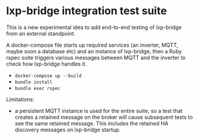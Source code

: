 # lxp-bridge integration test suite

This is a new experimental idea to add end-to-end testing of lxp-bridge from an external standpoint.

A docker-compose file starts up required services (an inverter, MQTT, maybe soon a database etc) and an instance of lxp-bridge, then a Ruby rspec suite triggers various messages between MQTT and the inverter to check how lxp-bridge handles it.

* `docker-compose up --build`
* `bundle install`
* `bundle exec rspec`

Limitations:

* a persistent MQTT instance is used for the entire suite, so a test that creates a retained message on the broker will cause subsequent tests to see the same retained message. This includes the retained HA discovery messages on lxp-bridge startup.
